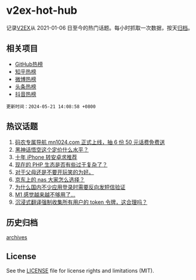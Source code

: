 # v2ex-hot-hub

 记录[V2EX](https://www.v2ex.com/)从 2021-01-06 日至今的热门话题。每小时抓取一次数据，按天[归档](archives)。
 
 ## 相关项目

- [GitHub热榜](https://github.com/it985/github-hot-hub)
- [知乎热榜](https://github.com/it985/zhihu-hot-hub)
- [微博热榜](https://github.com/it985/weibo-hot-hub)
- [头条热榜](https://github.com/it985/toutiao-hot-hub)
- [抖音热榜](https://github.com/it985/douyin-hot-hub)


 `更新时间：2024-05-21 14:08:58 +0800`

## 热议话题

1. [码农专属导航 mn1024.com 正式上线，抽 6 份 50 元话费免费送](https://www.v2ex.com/t/1042387)
1. [黑神话悟空这个定价什么水平？](https://www.v2ex.com/t/1042281)
1. [十年 iPhone 转安卓求推荐](https://www.v2ex.com/t/1042381)
1. [现在的 PHP 生态是否有些过于复杂了？](https://www.v2ex.com/t/1042291)
1. [对于父母还是不要开玩笑的为好。](https://www.v2ex.com/t/1042531)
1. [京东上的 nas 大家怎么选择？](https://www.v2ex.com/t/1042458)
1. [为什么国内不少应用登录时需要反向发短信验证](https://www.v2ex.com/t/1042395)
1. [M1 感觉越来越不够用了...](https://www.v2ex.com/t/1042407)
1. [沉浸式翻译强制收集所有用户的 token 令牌，这合理吗？](https://www.v2ex.com/t/1042477)

## 历史归档

[archives](archives)

## License

See the [LICENSE](LICENSE) file for license rights and limitations (MIT).
